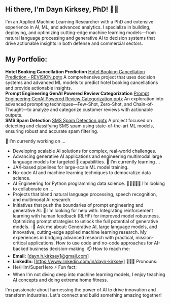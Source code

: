 ## Hi there, I'm Dayn Kirksey, PhD! 👋🏼

I'm an Applied Machine Learning Researcher with a PhD and extensive experience in AI, ML, and advanced analytics. I specialize in building, deploying, and optimizing cutting-edge machine learning models—from natural language processing and generative AI to decision systems that drive actionable insights in both defense and commercial sectors.

## My Portfolio:
**Hotel Booking Cancellation Prediction**  [Hotel Booking Cancellation Prediction - REVISION.pptx](https://github.com/user-attachments/files/18947470/Hotel.Booking.Cancellation.Prediction.-.REVISION.pptx)
  A comprehensive project that uses decision systems and advanced ML models to predict hotel booking cancellations and provide actionable insights.  
**Prompt Engineering GenAI Powered Review Categorization**  [Prompt Engineering GenAI Powered Review Categorization.pptx](https://github.com/user-attachments/files/18947478/Prompt.Engineering.GenAI.Powered.Review.Categorization.pptx)
  An exploration into advanced prompting techniques—Few-Shot, Zero-Shot, and Chain-of-Thought—to analyze and categorize customer reviews with actionable outputs.  
**SMS Spam Detection**  [SMS Spam Detection.pptx](https://github.com/user-attachments/files/18947479/SMS.Spam.Detection.pptx)
  A project focused on detecting and classifying SMS spam using state-of-the-art ML models, ensuring robust and accurate spam filtering.  
  

🔭 I’m currently working on ...
- Developing scalable AI solutions for complex, real-world challenges.
- Advancing generative AI applications and engineering multimodal large language models for targeted 🎯 capabilities.
🌱 I’m currently learning ...
- JAX-based pipelines for large-scale ML model training.
- No-code AI and machine learning techniques to democratize data science.
- AI Engineering for Python programming data science.
👩🏾‍🤝‍👨🏾 I’m looking to collaborate on ...
- Projects that blend natural language processing, speech recognition, and multimodal AI research.
- Initiatives that push the boundaries of prompt engineering and generative AI.
🤔 I’m looking for help with:
  Integrating reinforcement learning with human feedback (RLHF) for improved model robustness.
  Optimizing prompt strategies to unlock the full potential of generative models.
-💬 Ask me about:
  Generative AI, large language models, and innovative, cutting-edge applied machine learning research.
  My experiences in bridging advanced research with practical, mission-critical applications.
  How to use code and no-code approaches for AI-backed business decision-making.
📫 How to reach me:
- **Email:** [dayn.h.kirksey1@gmail.com]
- **LinkedIn:** [https://www.linkedin.com/in/dayn-kirksey]
👨🏽‍🦲 Pronouns:
- He/Him/SuperHero
⚡ Fun fact:
- When I'm not diving deep into machine learning models, I enjoy teaching AI concepts and doing extreme home fitness.
  
I'm passionate about harnessing the power of AI to drive innovation and transform industries. Let's connect and build something amazing together!
```

